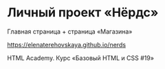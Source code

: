 # Личный проект «Нёрдс»
Главная страница + страница «Магазина»

<a href="https://elenaterehovskaya.github.io/nerds" target="_blank">https://elenaterehovskaya.github.io/nerds</a>

HTML Academy. Курс «Базовый HTML и CSS #19»